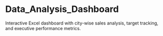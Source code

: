 # Data_Analysis_Dashboard
Interactive Excel dashboard with city-wise sales analysis, target tracking, and executive performance metrics.
